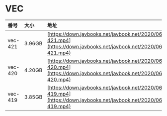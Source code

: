 # VEC

| 番号 | 大小 | 地址 |
| :--- | :--- | :--- |
| vec-421 | 3.96GB | [https://down.javbooks.net/javbook.net/2020/06/22/vec-421.mp4](https://down.javbooks.net/javbook.net/2020/06/22/vec-421.mp4) |
| vec-420 | 4.20GB | [https://down.javbooks.net/javbook.net/2020/06/20/vec-420.mp4](https://down.javbooks.net/javbook.net/2020/06/20/vec-420.mp4) |
| vec-419 | 3.85GB | [https://down.javbooks.net/javbook.net/2020/06/20/vec-419.mp4](https://down.javbooks.net/javbook.net/2020/06/20/vec-419.mp4) |

